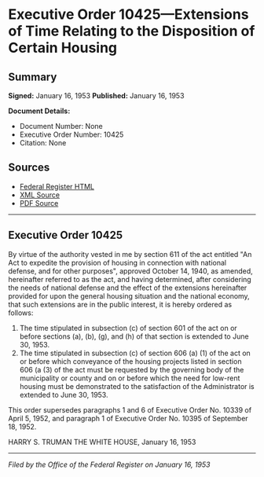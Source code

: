 # Executive Order 10425—Extensions of Time Relating to the Disposition of Certain Housing

## Summary

**Signed:** January 16, 1953
**Published:** January 16, 1953

**Document Details:**
- Document Number: None
- Executive Order Number: 10425
- Citation: None

## Sources
- [Federal Register HTML](https://www.presidency.ucsb.edu/documents/executive-order-10425-extensions-time-relating-the-disposition-certain-housing)
- [XML Source](None)
- [PDF Source](None)

---

## Executive Order 10425

By virtue of the authority vested in me by section 611 of the act entitled "An Act to expedite the provision of housing in connection with national defense, and for other purposes", approved October 14, 1940, as amended, hereinafter referred to as the act, and having determined, after considering the needs of national defense and the effect of the extensions hereinafter provided for upon the general housing situation and the national economy, that such extensions are in the public interest, it is hereby ordered as follows:
1. The time stipulated in subsection (c) of section 601 of the act on or before sections (a), (b), (g), and (h) of that section is extended to June 30, 1953.
2. The time stipulated in subsection (c) of section 606 (a) (1) of the act on or before which conveyance of the housing projects listed in section 606 (a (3) of the act must be requested by the governing body of the municipality or county and on or before which the need for low-rent housing must be demonstrated to the satisfaction of the Administrator is extended to June 30, 1953.

This order supersedes paragraphs 1 and 6 of Executive Order No. 10339 of April 5, 1952, and paragraph 1 of Executive Order No. 10395 of September 18, 1952.

HARRY S. TRUMAN
THE WHITE HOUSE,
January 16, 1953

---

*Filed by the Office of the Federal Register on January 16, 1953*
